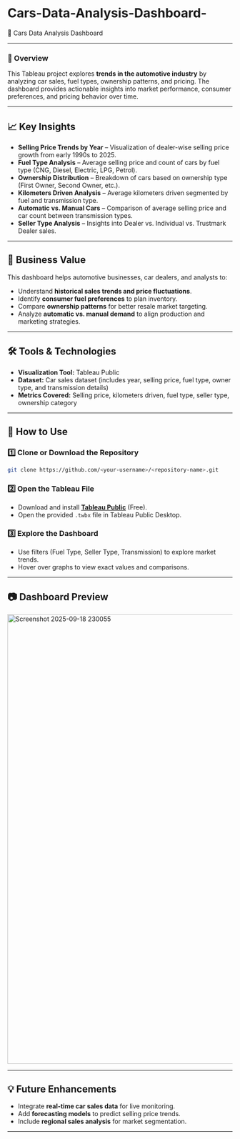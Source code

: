 # Cars-Data-Analysis-Dashboard-

🚗 Cars Data Analysis Dashboard 

---
### 🔎 Overview

This Tableau project explores **trends in the automotive industry** by analyzing car sales, fuel types, ownership patterns, and pricing. The dashboard provides actionable insights into market performance, consumer preferences, and pricing behavior over time.

---

## 📈 Key Insights

* **Selling Price Trends by Year** – Visualization of dealer-wise selling price growth from early 1990s to 2025.
* **Fuel Type Analysis** – Average selling price and count of cars by fuel type (CNG, Diesel, Electric, LPG, Petrol).
* **Ownership Distribution** – Breakdown of cars based on ownership type (First Owner, Second Owner, etc.).
* **Kilometers Driven Analysis** – Average kilometers driven segmented by fuel and transmission type.
* **Automatic vs. Manual Cars** – Comparison of average selling price and car count between transmission types.
* **Seller Type Analysis** – Insights into Dealer vs. Individual vs. Trustmark Dealer sales.

---

## 🎯 Business Value

This dashboard helps automotive businesses, car dealers, and analysts to:

* Understand **historical sales trends and price fluctuations**.
* Identify **consumer fuel preferences** to plan inventory.
* Compare **ownership patterns** for better resale market targeting.
* Analyze **automatic vs. manual demand** to align production and marketing strategies.

---

## 🛠 Tools & Technologies

* **Visualization Tool:** Tableau Public
* **Dataset:** Car sales dataset (includes year, selling price, fuel type, owner type, and transmission details)
* **Metrics Covered:** Selling price, kilometers driven, fuel type, seller type, ownership category

---

## 🚀 How to Use

### 1️⃣ Clone or Download the Repository

```bash
git clone https://github.com/<your-username>/<repository-name>.git
```

### 2️⃣ Open the Tableau File

* Download and install **[Tableau Public](https://public.tableau.com/en-us/s/download)** (Free).
* Open the provided `.twbx` file in Tableau Public Desktop.

### 3️⃣ Explore the Dashboard

* Use filters (Fuel Type, Seller Type, Transmission) to explore market trends.
* Hover over graphs to view exact values and comparisons.

---

## 📷 Dashboard Preview

<img width="1915" height="1007" alt="Screenshot 2025-09-18 230055" src="https://github.com/user-attachments/assets/854d8ab8-f63c-499a-bc48-a629c700dfb6" />

---

## 💡 Future Enhancements

* Integrate **real-time car sales data** for live monitoring.
* Add **forecasting models** to predict selling price trends.
* Include **regional sales analysis** for market segmentation.

---


